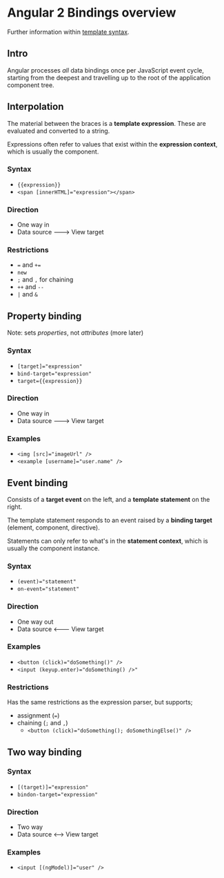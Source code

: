Angular 2 Bindings overview
===========================

Further information within [template syntax](./template-syntax.md).

Intro
-----

Angular processes _all_ data bindings once per JavaScript event cycle, starting from the deepest and travelling up to the root of the application component tree.

Interpolation
-------------

The material between the braces is a **template expression**. These are evaluated and converted to a string.

Expressions often refer to values that exist within the **expression context**, which is usually the component.

### Syntax

* `{{expression}}`
* `<span [innerHTML]="expression"></span>`

### Direction

* One way in
* Data source ---> View target

### Restrictions

* `=` and `+=` 
* `new`
* `;` and `,` for chaining
* `++` and `--`
* `|` and `&`

Property binding
----------------

Note: sets *properties*, not *attributes* (more later)

### Syntax

* `[target]="expression"`
* `bind-target="expression"`
* `target={{expression}}`

### Direction

* One way in
* Data source ---> View target

### Examples

* `<img [src]="imageUrl" />`
* `<example [username]="user.name" />`

Event binding
-------------

Consists of a **target event** on the left, and a **template statement** on the right.

The template statement responds to an event raised by a **binding target** (element, component, directive).

Statements can only refer to what's in the **statement context**, which is usually the component instance.

### Syntax

* `(event)="statement"`
* `on-event="statement"`

### Direction

* One way out
* Data source <--- View target

### Examples

* `<button (click)="doSomething()" />`
* `<input (keyup.enter)="doSomething() />"`

### Restrictions

Has the same restrictions as the expression parser, but supports;

* assignment (`=`)
* chaining (`;` and `,`)
    * `<button (click)="doSomething(); doSomethingElse()" />`

Two way binding
---------------

### Syntax

* `[(target)]="expression"`
* `bindon-target="expression"`

### Direction

* Two way
* Data source <--> View target

### Examples

* `<input [(ngModel)]="user" />`
